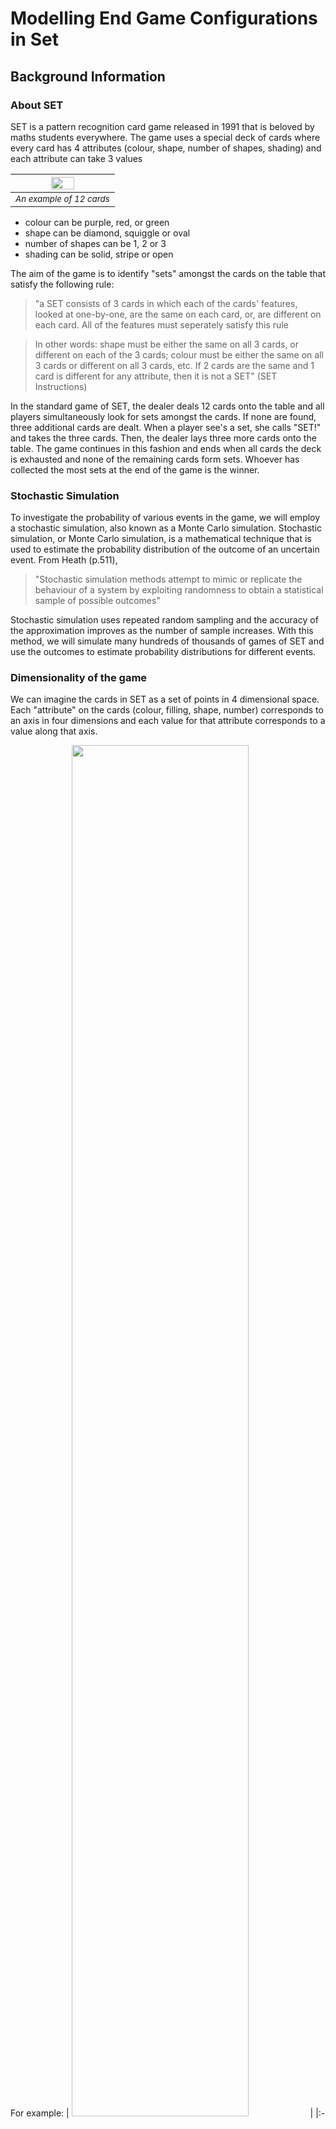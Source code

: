 # Modelling End Game Configurations in Set

## Background Information

### About SET
SET is a pattern recognition card game released in 1991 that is beloved by maths students everywhere. The game uses a special deck of cards where every card has 4 attributes (colour, shape, number of shapes, shading) and each attribute can take 3 values

| <img src="images\SET-Main-Image-2-superJumbo.png" width="50%"> | 
|:--:| 
| <sup>*An example of 12 cards*</sup> |

* colour can be purple, red, or green
* shape can be diamond, squiggle or oval
* number of shapes can be 1, 2 or 3
* shading can be solid, stripe or open

The aim of the game is to identify "sets" amongst the cards on the table that satisfy the following rule: 
> "a SET consists of 3 cards in which each of the cards' features, looked at one-by-one, are the same on each card, or, are different on each card. All of the features must seperately satisfy this rule

> In other words: shape must be either the same on all 3 cards, or different on each of the 3 cards; colour must be either the same on all 3 cards or different on all 3 cards, etc.
> If 2 cards are the same and 1 card is different for any attribute, then it is not a SET" (SET Instructions)


In the standard game of SET, the dealer deals 12 cards onto the table and all players simultaneously look for sets amongst the cards. If none are found, three additional cards are dealt. When a player see's a set, she calls "SET!" and takes the three cards. Then, the dealer lays three more cards onto the table. The game continues in this fashion and ends when all cards the deck is exhausted and none of the remaining cards form sets. Whoever has collected the most sets at the end of the game is the winner. 

### Stochastic Simulation
To investigate the probability of various events in the game, we will employ a stochastic simulation, also known as a Monte Carlo simulation. Stochastic simulation, or Monte Carlo simulation, is a mathematical technique that is used to estimate the probability distribution of the outcome of an uncertain event. From Heath (p.511), 
> "Stochastic simulation methods attempt to mimic or replicate the behaviour of a system by exploiting randomness to obtain a statistical sample of possible outcomes" 

Stochastic simulation uses repeated random sampling and the accuracy of the approximation improves as the number of sample increases. With this method, we will simulate many hundreds of thousands of games of SET and use the outcomes to estimate probability distributions for different events.

### Dimensionality of the game
We can imagine the cards in SET as a set of points in 4 dimensional space. Each "attribute" on the cards (colour, filling, shape, number) corresponds to an axis in four dimensions and each value for that attribute corresponds to a value along that axis. 

For example: 
| <img src="images\set-game-cards 1.png" width="75%"> | 
|:--:| 
| <sup>*Example set card with 2 striped purple squiggles*</sup> |

This card can be represented as the vector ("purple", "two", "squiggle", "stripe"). If we map each value to a digit 0, 1 or 2 (see table below) we can further compress the information contained in this card to (1, 1, 2, 1) 

|Attribute      | Value        | Digit Mapping | 
|---------------| -------------|:-------------:| 
| Colour        | Green        | 0             | 
|               | Purple       | 1             | 
|               | Red          | 2             |  
| Number        | 1            | 0             | 
|               | 2            | 1             | 
|               | 3            | 2             |  
| Shape         | Oval         | 0             | 
|               | Diamond      | 1             | 
|               | Squiggle     | 2             |  
| Shading       | Solid        | 0             | 
|               | Stripe       | 1             | 
|               | Open         | 2             |  



Once the cards have been represented as a vector, it's easy to imagine how we can generalise the game into higher or lower dimensions: you just change the number of elements in the vector and change the range of digits. 

For example, a good version of the game to play with beginners is 3-dimensional SET. 
With the regular deck of SET cards, you pick an attribute to keep constant and you remove
all the cards with other values for that attribute from the game e.g. pick colour is purple and 
remove all green and red cards from the game. 


In this 3-dimensional version of the game there are only 3 attributes to check if the values are all different or all the same: number, shape and shading. 

These cards can similarly be represented as vectors but with only three elements. In this game, the example card above would be represented as the vector (1, 2, 1). 

The number of cards in the game is 
$$cards = n^d = 3^3 = 27$$
where n is the number of values per dimension and d is the number of dimensions. 

If the conventional 4-dimensional game of set becomes too easy, we can increase the dimensions as well. 
You can imagine the 5th attribute to be anything you like - we could add a border to every card, we could cut the cards into different shapes, we could add a background colour, we could even trascend the sense of sight and add a texture or smell to the cards. The important part is that now the vector that represents the card has 5 elements (e.g. (1, 2, 2, 1, 2) and there is an extra attribute to check when looking for sets. 

Increasing the dimension also increases the number of cards in the game to

$$cards = n^d = 3^5 = 243$$

There is no theoretical limit to the number of dimensions the game could have, but playing 100,000 5-dimensional SET 
is already pushing to the edge of my humble home laptop's processing power so I'll stop at 5. 
 
## Introduction

This report is interested in the following questions: _what is the probability that there is a particular number of cards left on the board at the end of the game, none of which make sets with any other cards on the board? And, is the probability related to the dimension of the game?_

For now, we will discuss the conventional game of set in which there are 4 dimensions (colour, shape, number, filling) and three possible values for each dimension. From McMahon et al, we know that if there are more than 20 cards on the board, there must be a set amongst them (124). Additionally, if all but three cards have been made into sets, the remaining 3 cards _necessarily_ form a set (McMahon et al, 206). Based on these two facts, the possible number of cards left on the board at the end of the game are: 0, 6, 9, 12, 15, 18. 

The probability distribution for the number of cards left on the table in the 4-dimensional game of set is well documented (McMahon p265; Warne; Faulk) but will be recreated here for thoroughness.      

For 3-dimesional SET, if there are more than 9 cards on the board, there must be a set amongst them (McMahon et al, 230). In 5 dimensions, this number is 45 (ibid.). I suspect that it is also not possible to have 3 cards left on the table in 3-dimensional SET, but I have not seen it proved analytically. 

Finally, we will assume each shuffled deck equally likely and uniformly distributed. For random number generation I'm using the python module `random` which generates numbers pseudo-randomly. For more info on this, see https://docs.python.org/3/library/random.html. 

## Methods
To simulate the game, three functions were written which are outlined below

#### function `is_it_a_set(x, d, n)`
The purpose of this function is to determine whether a list of cards form a set. The function takes three variables: `x`, a list of lists which contain the details of the cards being checked; `d`, the dimension of the game being played i.e. how many attributes each card has; and `n`, the number of values per attribute. The function either returns 1 if the cards form a set or 0 if they do not. 

An example call of this function is

```python
d = 4
n = 3
card_1 = [0, 1, 2, 0]
card_2 = [1, 1, 1, 1]
card_3 = [2, 1, 0, 2]

is_it_a_set([card_1, card_2, card_3], d, n)
```
The function loops over each position in the card and checks if the value at that position is the same in all cards or different in all cards or otherwise. If the value of an attribute is _not_ the same on all cards and _not_ different on all cards, the function returns 0. 

In the context of the example call, the function appends the 0th value in `card_1` and the 0th value in `card_2` and the 0th value in `card_3` to a list which is then converted to a set (python object) which deduplicates the values. If the set (python object) has length 1, the value at the 0th position must be the same on all 3 cards. Conversely, if the set (python object) has length 3, the value at the 0th position must be different on all 3 cards. If the condition is satisfied, we continue to the next position and repeat. If the condition is not satisfied, the cards do _not_ form a set and the function returns 0. 

In the example call, the values at each position are: in position 0 the values are {0, 1, 2} (all different); in position 1 the values are {1, 1, 1} (all the same), in position 2 the values are {2, 1, 0} (all different) and in position 3 the values are {0, 1, 2} (all different). For this example, the function would return 1. 

Note that the function takes d and n as input as it is designed to be dimension- and value- agnostic and can be used for versions of set with any dimensions and any values per dimension. 

#### function `find_sets_on_the_board(board, completed_sets, d, n)`
The purpose of this function is to look at a list of cards (the "board"), determine if any sets are present and append them to a list of sets found previously. The function takes four variables: `board`, a list of cards that make up the "board" or currently dealt cards; `completed_sets`, a list of lists where each sub-list is a set of three cards that have previously been found in the game; `d`, the dimension of the game being played i.e. how many attributes each card has; and `n`, the number of values per attribute. The function returns two variables, `board` and `completed_sets` which will either be 
* the same as when the variables were inputted if no sets are found on the board
* have three cards which form a set removed from `board` and appended to `completed_sets` if sets are found.

An example call of this function is 
```python
d = 4
n = 3
completed_sets = []
board = [(1, 0, 0, 2), (2, 1, 1, 2), (1, 1, 2, 1),
          (2, 2, 2, 1), (1, 2, 0, 2), (1, 2, 1, 0),
            (2, 1, 0, 1), (0, 0, 2, 2), (0, 1, 1, 0),
              (0, 1, 0, 0), (0, 1, 1, 2), (1, 0, 0, 0)]


board, completed_sets = find_sets_on_the_board(board,completed_sets,d,n)

```

The function iterates over every possible combination of n cards on the board in a random order and testing if those cards form a set by calling the `is_it_a_set` function until a set is found. Once a set is found, the cards that form the set are appended to the list `completed_sets` and removed from the list `board` and the new values of `completed_sets` and `board` are returned. If the function iterates over every possible combination of n cards on the board and no sets are found, `completed_sets` and `board` are returned, unchanged. 

The function makes use of the `itertools.combinations` method to determine the list of all possible combinations of cards on the board, as well as the `random.shuffle` method to iterate over the combinations in a random order. 

In the example call, there are a number of possible sets to find in `board` but for example, the function might find `[(1, 0, 0, 2), (1, 1, 2, 1), (1, 2, 1, 0)]` first and return

```python
board = [(2, 1, 1, 2),(2, 2, 2, 1), (1, 2, 0, 2),
           (2, 1, 0, 1), (0, 0, 2, 2), (0, 1, 1, 0),
            (0, 1, 0, 0), (0, 1, 1, 2), (1, 0, 0, 0)]
completed_sets = [[(1, 0, 0, 2), (1, 1, 2, 1), (1, 2, 1, 0)]]
```

Again, the function takes d and n as input as it is designed to be dimension- and value- agnostic and can be used for versions of set with any dimensions and any values per dimension. 

#### function `lets_play_set(d, n)`
The purpose of this function is to create a deck of cards, shuffle them, incrementally deal them onto the board, look for sets, deal more cards onto the board and look for more sets until the deck is exhausted and no more sets can be formed. 

The function takes two variables:`d`, the dimension of the game being played i.e. how many attributes each card has; and `n`, the number of values per attribute. 

This function uses `itertools.product` function to create every possible card from `n` and `d` and `random.shuffle` to shuffle the cards at the beginning of the game. 

The function returns two variables: `board`, a list of cards leftover at the end that cannot be formed into sets; and `completed_sets` a list of lists where each sub-list contains cards that were formed into sets during the game. 

An example call of this function is 
```python
d = 4
n = 3

board, completed_sets = lets_play_set(d,n)
```

Again, the function takes d and n as input as it is designed to be dimension- and value- agnostic and can be used for versions of set with any dimensions and any values per dimension. 

#### Main
The main section of the code defines the dimensions and values per dimension of the game and how many games are to be simulated. For each game, the number of remaining cards at the end of the game is recorded (for clarity, the number of cards remaining at the end of the game is divided by 3). 
```python
for i in range(games):
    board, completed_sets = lets_play_set(d,n)
    remainders.append(len(board)//n)
```

## Results
The following simulations were run with results following,
#### 100,000 games of SET with 3 dimensions and 3 values per dimension

| <img src="images\100000games__3d__3n.png" width="75%"> | 
|:--:| 

|Cards remaining|0      |3   |6      |9   |
|:--:           |:--:   |:--:|:--:   |:--:|
|Frequency      |39,226 |0   |59,389 |1,385| 

#### 100,000 games of SET with 4 dimensions and 3 values per dimension

| <img src="images\100000games__4d__3n.png" width="75%"> | 
|:--:| 


|Cards remaining|0    |3   |6     |9     |12   |15  |
|:--:           |:--: |:--:|:--:  |:--:  |:--: |:--:|
|Frequency      |1,669|0   |49,487|42,262|6,532|50  |

#### 100,000 games of SET with 5 dimensions and 3 values per dimension
  
| <img src="images\100000games__5d__3n.png" width="75%"> | 
|:--:| 
 
|Cards Remaining|3   |6    |9     |12    |15    |18    |21   |24  |27  |
|:--:           |:--:|:--: |:--:  |:--:  |:--:  |:--:  |:--: |:--:|:--:|
|Frequency      |2   |1,178|12,347|37,388|35,931|11,819|1,289|45  |1   |

### Analysis 
#### General comments on shape of distribution
It stands out as immediately interesting that out of the three dimensions in which games were simulated, none have the same shape for probability distribution. In 3-dimensions, the most probable outcome is to be left with 6 cards but a fair proportion (almost 40%) of games end with no cards left. Ending the game with 9 cards (the highest possible number of cards) is much much more unusual than ending with 0 cards left but did occur. 

In 4-dimensions, the most probable outcome is to be left with 6 or 9 cards. Having more cards than this is more likely than having fewer (i.e., the probability distribution skews higher than the mean value). However, the game finishing with no cards left was a lot more probable than 15 cards left (1,669 games c.f. 50 games). The game finishing with 18 cards left was theoretically possible but did not occur in any of the games simulated. 

In the 5-dimensional version, the most probable outcome is for the game to end with 12 or 15 cards. Compared with the 4- and 3- dimensional versions, the probability is surprisingly evenly distributed around the mean. The maximum number of cards observed was 27 (which only occurred once) although up to 45 is theoretically possible. 

#### Comments on having none or three cards left at the end
In the 3-dimensional version of the game, it was fairly common to finish the game and have no cards left (40% of games had this outcome). As expected, no games ended with three cards left. 
In the 4-dimensional version of the game, about 1.5% of games ended and had no cards left. Again, as predicted, no games ended with only three cards left. (My initial question that sparked this research was _what's the probability of having a perfect game of SET with no cards left at the end?_. I now know - more than 1.5% but less than 2%. Given how much SET I play, I'm surpised it's never occurred for me before). 
When I read that the game can't end with 3 cards in 4-dimensional set and I didn't observe it in 3-dimensional games either, I thought perhaps it was true for all dimensions of the game with 3-values per dimension. However having 3 cards left _was_ observed in the 5-dimensional simulation in 2 games out of 100,000. It's possible that this is because of an error that I've made in the code but I think if that were true I would have equally observed it in the 4- and 3-dimensional versions of the game. I don't yet have an analytical explanation for this. 

Based on these experiments, it appears that the probability that there is a particular number of cards left on the board at the end of the game is related to the dimension of the game, although the means by which they are related is not known to me as yet. Additionally, If one is seeking the satisfaction of having no cards left at the end of the game, one's best chance of achieving this is by playing the 3-dimensional version of the game. 

### Future work and references
#### Future work
Here are some things to think about
* It would be interesting to repeat the simulations outlined here but with different values for n and see how that changes the end-game probability distribution. Could the shape of the probability distribution be a function of dimension _and_ values per dimension?
* At some point, I should sit down and try and work out, analytically, why you can't have 3 cards left for 3- or 4- dimensional set but you can have 3 cards left in 5-dimensional set. 
* If I got some more computing power we could repeat the experiments with 6-dimensional set and see what that looked like. Also, we could run even _more_ games, and see how many games we would need to play to get
   * no cards left in 5-dimensional set
   * 18 cards left in 4-dimensional set
* I've read the details of some other functions that have been written to calculate the end-game probability and the logic is slightly different to mine. Instead of ending the iteration when a set is found and returning the first set found, they make a list of all the sets that are on the board and pick one randomly. It's worth implementing this and finding out if it changes the results. 
#### References
1. McMahon, Liz, et al. The Joy of SET: The Many Mathematical Dimensions of a Seemingly Simple Card Game. Princeton University Press, 2017. 
2. Larson Quinn, Anne, et al. “Developing Mathematical Reasoning Using Attribute Games.” www.setgame.com, www.setgame.com/sites/default/files/teacherscorner/DEVELOPING%20MATHEMATICAL%20REASONING.pdf. Accessed 11 Feb. 2024.
3. “Set Instructions - English.Pdf.” www.setgame.com, 1998, www.setgame.com/sites/default/files/instructions/SET INSTRUCTIONS - ENGLISH.pdf. 
4. "Set (Card game)." Wikipedia, Wikimedia Foundation,  5 January 2024 en.wikipedia.org/wiki/Set_(card_game). Accessed 11 Feb. 2024. 
5. Heath, Michael T. “13 Random Numbers and Simulation.” Scientific Computing An Introductory Survey, 2nd ed., McGraw-Hill, New York, NY, 2002, pp. 511–517.
6. Warne, Henrik. “SET® Probabilities Revisited.” Henrik Warne’s Blog, 30 Sept. 2011, henrikwarne.com/2011/09/30/set-probabilities-revisited/.
7. Faulk, Mitchell. “Clearing the Table in the Game SET®.” Mitchell Faulk’s Blog, 27 Sept. 2022, mitchellmfaulk.wordpress.com/2022/09/09/clearing-the-table-in-the-game-set/. 
